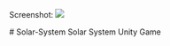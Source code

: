 Screenshot: 
<img src="https://github.com/mm528/Solar-System/blob/main/Solar-Screenshot.pngg">

</img>
# Solar-System
 Solar System Unity Game

